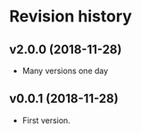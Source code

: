 Revision history
=================================

v2.0.0 (2018-11-28)
---------------------------------

* Many versions one day

v0.0.1 (2018-11-28)
---------------------------------

* First version.
